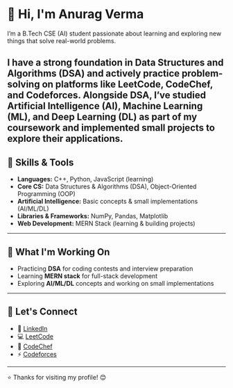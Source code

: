 # 👋 Hi, I'm **Anurag Verma**

I’m a B.Tech CSE (AI) student passionate about learning and exploring new things that solve real-world problems.

I have a strong foundation in Data Structures and Algorithms (DSA) and actively practice problem-solving on platforms like LeetCode, CodeChef, and Codeforces. Alongside DSA, I’ve studied Artificial Intelligence (AI), Machine Learning (ML), and Deep Learning (DL) as part of my coursework and implemented small projects to explore their applications.
---

## 🧠 Skills & Tools  
- **Languages:** C++, Python, JavaScript (learning)  
- **Core CS:** Data Structures & Algorithms (DSA), Object-Oriented Programming (OOP)  
- **Artificial Intelligence:** Basic concepts & small implementations (AI/ML/DL)  
- **Libraries & Frameworks:** NumPy, Pandas, Matplotlib  
- **Web Development:** MERN Stack (learning & building projects)  

---

## 🚀 What I'm Working On  
- Practicing **DSA** for coding contests and interview preparation  
- Learning **MERN stack** for full-stack development  
- Exploring **AI/ML/DL** concepts and working on small implementations  

---

## 🤝 Let's Connect  

- 🔗 [LinkedIn](https://www.linkedin.com/in/anuragverma4895/)  
- 💻 [LeetCode](https://leetcode.com/u/AnuragVerma4895/)  
- 🍜 [CodeChef](https://www.codechef.com/users/anuragverma489)
- ⚡ [Codeforces](https://codeforces.com/profile/anuragverma4895)

---

⭐ Thanks for visiting my profile! 😊  
